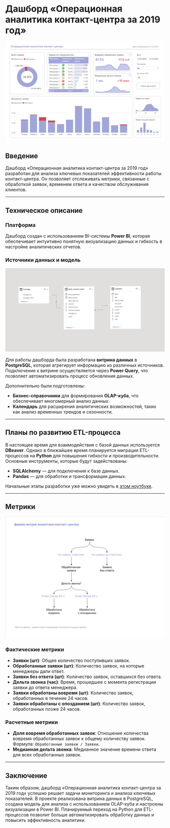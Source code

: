# Дашборд «Операционная аналитика контакт-центра за 2019 год»

![Общий вид дашборда](image/dash-3.jpg)

## Введение
Дашборд «Операционная аналитика контакт-центра за 2019 год» разработан для анализа ключевых показателей эффективности работы контакт-центра. Он позволяет отслеживать метрики, связанные с обработкой заявок, временем ответа и качеством обслуживания клиентов.

---

## Техническое описание

### Платформа
Дашборд создан с использованием BI-системы **Power BI**, которая обеспечивает интуитивно понятную визуализацию данных и гибкость в настройке аналитических отчетов.

### Источники данных и модель
![Модель данных](image/model.PNG)

Для работы дашборда была разработана **витрина данных** в **PostgreSQL**, которая агрегирует информацию из различных источников. Подключение к витрине осуществляется через **Power Query**, что позволяет автоматизировать процесс обновления данных.

Дополнительно были подготовлены:
- **Бизнес-справочники** для формирования **OLAP-куба**, что обеспечивает многомерный анализ данных.
- **Календарь** для расширения аналитических возможностей, таких как анализ временных трендов и сезонности.

---

## Планы по развитию ETL-процесса

В настоящее время для взаимодействия с базой данных используется **DBeaver**. Однако в ближайшее время планируется миграция ETL-процессов на **Python** для повышения гибкости и производительности. Основные инструменты, которые будут задействованы:
- **SQLAlchemy** — для подключения к базе данных.
- **Pandas** — для обработки и трансформации данных.

Начальные этапы разработки уже можно увидеть в [этом ноутбуке](contact-centr.ipynb).

---

## Метрики

![Карта метрик](image/metric-map-4.png)

### Фактические метрики
- **Заявки (шт)**: Общее количество поступивших заявок.
- **Обработанные заявки (шт)**: Количество заявок, на которые менеджеры дали ответ.
- **Заявки без ответа (шт)**: Количество заявок, оставшихся без ответа.
- **Дельта звонка (час)**: Время, прошедшее с момента регистрации заявки до ответа менеджера.
- **Заявки обработаны вовремя (шт)**: Количество заявок, обработанных в течение 24 часов.
- **Заявки обработаны с опозданием (шт)**: Количество заявок, обработанных позже 24 часов.

### Расчетные метрики
- **Доля вовремя обработанных заявок**: Отношение количества вовремя обработанных заявок к общему количеству заявок.  
  Формула: `Обработанные заявки / Заявки`.
- **Медианная дельта звонка**: Медианное значение времени ответа для всех обработанных заявок.

---

## Заключение
Таким образом, дашборд «Операционная аналитика контакт-центра за 2019 год» успешно решает задачи мониторинга и анализа ключевых показателей. В проекте реализована витрина данных в PostgreSQL, создана модель для анализа с использованием OLAP-куба и настроены визуализации в Power BI. Планируемый переход на Python для ETL-процессов позволит больше автоматизировать обработку данных и повысить эффективность аналитики.
